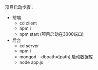 
项目启动步骤：

- 前端
  - cd client
  - npm i
  - npm start (项目启动在3000端口)
- 后台
  - cd server
  - npm i
  - mongod --dbpath=[path] 启动数据库
  - node app.js
